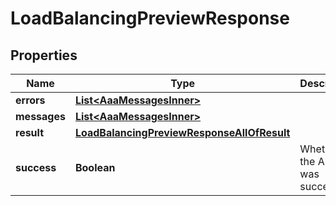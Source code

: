 

# LoadBalancingPreviewResponse


## Properties

| Name | Type | Description | Notes |
|------------ | ------------- | ------------- | -------------|
|**errors** | [**List&lt;AaaMessagesInner&gt;**](AaaMessagesInner.md) |  |  |
|**messages** | [**List&lt;AaaMessagesInner&gt;**](AaaMessagesInner.md) |  |  |
|**result** | [**LoadBalancingPreviewResponseAllOfResult**](LoadBalancingPreviewResponseAllOfResult.md) |  |  |
|**success** | **Boolean** | Whether the API call was successful |  |




